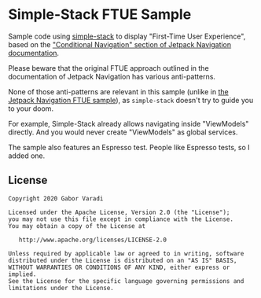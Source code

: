 # Simple-Stack FTUE Sample

Sample code using [simple-stack](https://github.com/Zhuinden/simple-stack/) to display "First-Time User Experience", based on the ["Conditional Navigation" section of Jetpack Navigation documentation](https://developer.android.com/guide/navigation/navigation-conditional#first-time_user_experience).

Please beware that the original FTUE approach outlined in the documentation of Jetpack Navigation has various anti-patterns.

None of those anti-patterns are relevant in this sample (unlike in [the Jetpack Navigation FTUE sample](https://github.com/Zhuinden/jetpack-navigation-ftue-sample/)), as `simple-stack` doesn't try to guide you to your doom. 

For example, Simple-Stack already allows navigating inside "ViewModels" directly. And you would never create "ViewModels" as global services. 

The sample also features an Espresso test. People like Espresso tests, so I added one.

## License

    Copyright 2020 Gabor Varadi

    Licensed under the Apache License, Version 2.0 (the "License");
    you may not use this file except in compliance with the License.
    You may obtain a copy of the License at

       http://www.apache.org/licenses/LICENSE-2.0

    Unless required by applicable law or agreed to in writing, software
    distributed under the License is distributed on an "AS IS" BASIS,
    WITHOUT WARRANTIES OR CONDITIONS OF ANY KIND, either express or implied.
    See the License for the specific language governing permissions and
    limitations under the License.